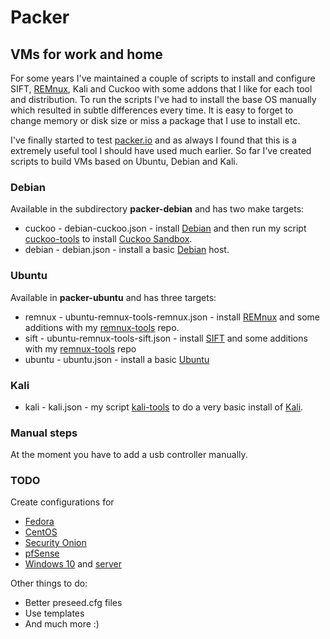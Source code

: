 # Packer

## VMs for work and home

For some years I've maintained a couple of scripts to install and configure SIFT, [REMnux](https://remnux.org), Kali and Cuckoo with some addons that I like for each tool and distribution. To run the scripts I've had to install the base OS manually which resulted in subtle differences every time. It is easy to forget to change memory or disk size or miss a package that I use to install etc.

I've finally started to test [packer.io](https://www.packer.io/) and as always I found that this is a extremely useful tool I should have used much earlier. So far I've created scripts to build VMs based on Ubuntu, Debian and Kali.

### Debian

Available in the subdirectory **packer-debian** and has two make targets:

* cuckoo - debian-cuckoo.json - install [Debian](https://debian.org) and then run my script [cuckoo-tools](https://github.com/reuteras/cuckoo-tools) to install [Cuckoo Sandbox](https://www.cuckoosandbox.org).
* debian - debian.json - install a basic [Debian](https://debian.org) host.

### Ubuntu

Available in **packer-ubuntu** and has three targets:

* remnux - ubuntu-remnux-tools-remnux.json - install [REMnux](https://remnux.org) and some additions with my [remnux-tools](https://github.com/reuteras/remnux-tools) repo.
* sift - ubuntu-remnux-tools-sift.json - install [SIFT](https://digital-forensics.sans.org/community/downloads/) and some additions with my [remnux-tools](https://github.com/reuteras/remnux-tools) repo
* ubuntu - ubuntu.json - install a basic [Ubuntu](https://www.ubuntu.com/)

### Kali

* kali - kali.json - my script [kali-tools](https://github.com/reuteras/kali-tools) to do a very basic install of [Kali](https://www.kali.org).

### Manual steps

At the moment you have to add a usb controller manually.

### TODO

Create configurations for

* [Fedora](https://getfedora.org/)
* [CentOS](https://centos.org/)
* [Security Onion](https://securityonion.net/)
* [pfSense](https://pfsense.org/)
* [Windows 10](https://www.microsoft.com/en-us/windows) and [server](https://www.microsoft.com/en-us/cloud-platform/windows-server)

Other things to do:

* Better preseed.cfg files
* Use templates
* And much more :)
